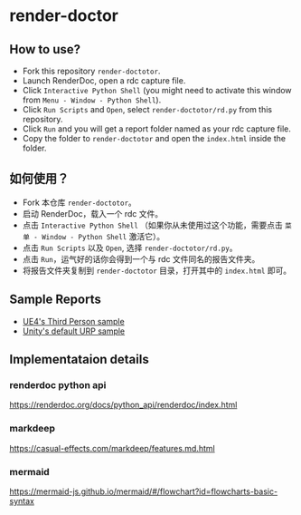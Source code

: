 # render-doctor

## How to use?

- Fork this repository `render-doctotor`.
- Launch RenderDoc, open a rdc capture file.
- Click `Interactive Python Shell` (you might need to activate this window from `Menu - Window - Python Shell`).
- Click `Run Scripts` and `Open`, select `render-doctotor/rd.py` from this repository.
- Click `Run` and you will get a report folder named as your rdc capture file.
- Copy the folder to `render-doctotor` and open the `index.html` inside the folder.

## 如何使用？

- Fork 本仓库 `render-doctotor`。
- 启动 RenderDoc，载入一个 rdc 文件。
- 点击 `Interactive Python Shell` （如果你从未使用过这个功能，需要点击 `菜单 - Window - Python Shell` 激活它）。
- 点击 `Run Scripts` 以及 `Open`, 选择 `render-doctotor/rd.py`。
- 点击 `Run`，运气好的话你会得到一个与 rdc 文件同名的报告文件夹。
- 将报告文件夹复制到 `render-doctotor` 目录，打开其中的 `index.html` 即可。

## Sample Reports

- [UE4's Third Person sample](https://www.vinjn.com/rd-samples/ue4-third-person-2021-04-11/)
- [Unity's default URP sample](https://www.vinjn.com/rd-samples/urp-test-gles/)

## Implementataion details

### renderdoc python api
https://renderdoc.org/docs/python_api/renderdoc/index.html

### markdeep
https://casual-effects.com/markdeep/features.md.html

### mermaid
https://mermaid-js.github.io/mermaid/#/flowchart?id=flowcharts-basic-syntax
